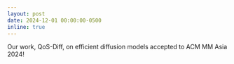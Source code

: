 ```yaml
---
layout: post
date: 2024-12-01 00:00:00-0500
inline: true
---
```


Our work, QoS-Diff, on efficient diffusion models accepted to ACM MM Asia 2024!